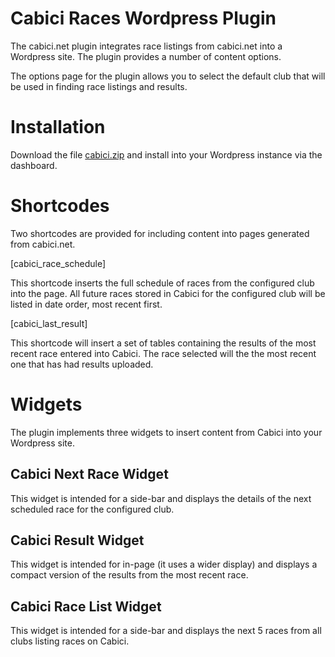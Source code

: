 Cabici Races Wordpress Plugin
===========================

The cabici.net plugin integrates race listings from cabici.net into a Wordpress
site. The plugin provides a number of content options.

The options page for the plugin allows you to select the default club that will be
used in finding race listings and results.

Installation
============

Download the file [cabici.zip](https://bitbucket.org/stevecassidy/wordpress-cabici/downloads/cabici.zip)
and install into your Wordpress instance via the dashboard.

Shortcodes
==========

Two shortcodes are provided for including content into pages generated from
cabici.net.  

   [cabici_race_schedule]

This shortcode inserts the full schedule of races from the configured club into the
page. All future races stored in Cabici for the configured club will be listed in
date order, most recent first.

   [cabici_last_result]

This shortcode will insert a set of tables containing the results of the most
recent race entered into Cabici.  The race selected will the the most recent
one that has had results uploaded.  

Widgets
=======

The plugin implements three widgets to insert content from Cabici into your
Wordpress site.

Cabici Next Race Widget
-----------------------

This widget is intended for a side-bar and displays the details of the next
scheduled race for the configured club.  

Cabici Result Widget
--------------------

This widget is intended for in-page (it uses a wider display) and displays a
compact version of the results from the most recent race.  


Cabici Race List Widget
-----------------------

This widget is intended for a side-bar and displays the next 5 races from
all clubs listing races on Cabici.  
